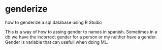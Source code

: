 # genderize
how to genderize a sql database using R Studio 

This is a way of how to assing gender to names in spanish. Sometimes in a db we have the incorrect gender for a person or my neither have a gender. Gender is variable that can usefull when doing ML. 
